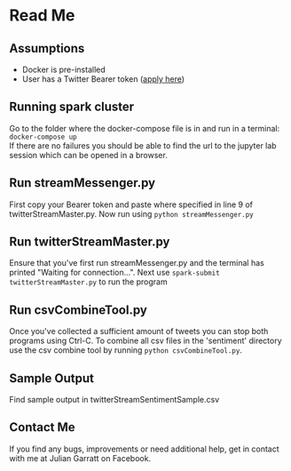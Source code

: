 # Read Me

## Assumptions

* Docker is pre-installed
* User has a Twitter Bearer token ([apply here](https://developer.twitter.com/en/apply-for-access))

## Running spark cluster

Go to the folder where the docker-compose file is in and run in a terminal:
`docker-compose up`  
If there are no failures you should be able to find the url to the jupyter lab session which can be opened in a browser.

## Run streamMessenger.py

First copy your Bearer token and paste where specified in line 9 of twitterStreamMaster.py. Now run using `python streamMessenger.py`

## Run twitterStreamMaster.py

Ensure that you've first run streamMessenger.py and the terminal has printed "Waiting for connection...". Next use `spark-submit twitterStreamMaster.py` to run the program

## Run csvCombineTool.py

Once you've collected a sufficient amount of tweets you can stop both programs using Ctrl-C. To combine all csv files in the 'sentiment' directory use the csv combine tool by running `python csvCombineTool.py`.

## Sample Output

Find sample output in twitterStreamSentimentSample.csv

## Contact Me

If you find any bugs, improvements or need additional help, get in contact with me at Julian Garratt on Facebook.
